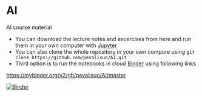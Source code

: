 # AI
AI course material 


- You can download the lecture notes and excercises from here and run them in your own computer with [Jupyter](https://jupyter.org/)
- You can also clone the whole repository in your own compure using
 `git clone https://github.com/pevalisuo/AI.git`
- Third option is to run the notebooks in cloud [Binder](https://mybinder.org/) using following links

https://mybinder.org/v2/gh/pevalisuo/AI/master

[![Binder](https://mybinder.org/badge_logo.svg)](https://mybinder.org/v2/gh/pevalisuo/AI/master)
